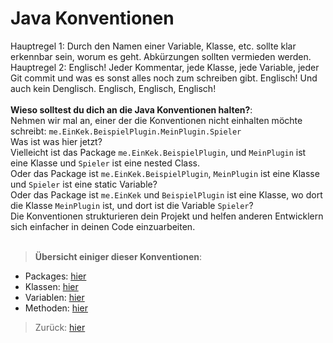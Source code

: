 # Java Konventionen

Hauptregel 1: Durch den Namen einer Variable, Klasse, etc. sollte klar erkennbar sein, worum es geht. Abkürzungen sollten vermieden werden.
Hauptregel 2: Englisch! Jeder Kommentar, jede Klasse, jede Variable, jeder Git commit und was es sonst alles noch zum schreiben gibt. Englisch! Und auch kein Denglisch. Englisch, Englisch, Englisch!
<br><br>
**Wieso solltest du dich an die Java Konventionen halten?**:<br>
Nehmen wir mal an, einer der die Konventionen nicht einhalten möchte schreibt:
`me.EinKek.BeispielPlugin.MeinPlugin.Spieler`<br>
Was ist was hier jetzt?<br>
Vielleicht ist das Package `me.EinKek.BeispielPlugin`, und `MeinPlugin` ist eine Klasse und `Spieler` ist eine nested Class.<br>
Oder das Package ist `me.EinKek.BeispielPlugin`, `MeinPlugin` ist eine Klasse und `Spieler` ist eine static Variable?<br>
Oder das Package ist `me.EinKek` und `BeispielPlugin` ist eine Klasse, wo dort die Klasse `MeinPlugin` ist, und dort ist die Variable `Spieler`?<br>
Die Konventionen strukturieren dein Projekt und helfen anderen Entwicklern sich einfacher in deinen Code einzuarbeiten.<br><br>

> __Übersicht einiger dieser Konventionen__:

- Packages: [hier](packages/Packages.md)
- Klassen: [hier](classes/Classes.md)
- Variablen: [hier](variables/Variables.md)
- Methoden: [hier](methods/Methods.md)

> Zurück: [hier](../../../README.md)
